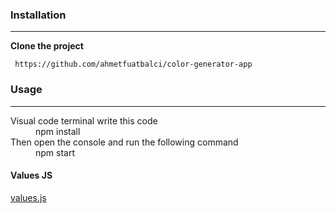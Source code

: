 
### Installation
___
**Clone the project**
```
 https://github.com/ahmetfuatbalci/color-generator-app
```


### Usage
___
<dl>
  <dt>Visual code terminal write this code</dt>
  <dd>npm install</dd>

  <dt>Then open the console and run the following command</dt>
  <dd>npm start</dd>
</dl>







#### Values JS

[values.js](https://github.com/noeldelgado/values.js)
